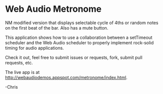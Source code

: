 # Web Audio Metronome

NM modified version that displays selectable cycle of 4ths or random notes on the first beat of the bar. Also has a mute button.

This application shows how to use a collaboration between a setTimeout scheduler and the Web Audio scheduler to properly implement rock-solid timing for audio applications.

Check it out, feel free to submit issues or requests, fork, submit pull requests, etc.

The live app is at http://webaudiodemos.appspot.com/metronome/index.html.

-Chris